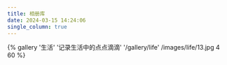 ```yaml
---
title: 相册库
date: 2024-03-15 14:24:06
single_column: true
---
```


<div class="row">
{% gallery '生活' '记录生活中的点点滴滴' '/gallery/life' /images/life/13.jpg 4 60 %}
</div>